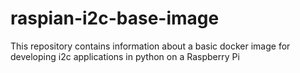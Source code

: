 # raspian-i2c-base-image
This repository contains information about a basic docker image for developing i2c applications in python on a Raspberry Pi
